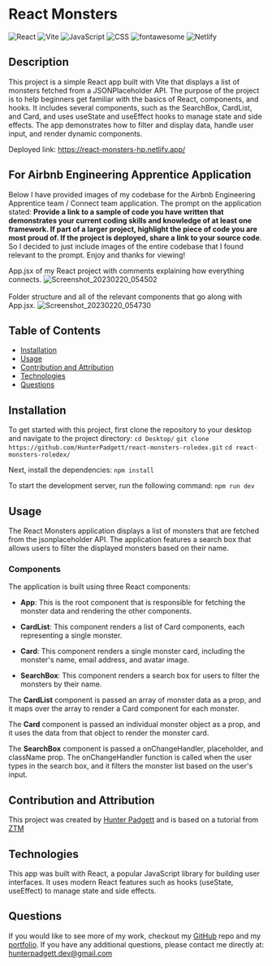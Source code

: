 # React Monsters

![React](https://img.shields.io/badge/react-%2320232a.svg?style=for-the-badge&logo=react&logoColor=%2361DAFB) ![Vite](https://img.shields.io/badge/vite-%23646CFF.svg?style=for-the-badge&logo=vite&logoColor=white) ![JavaScript](https://img.shields.io/badge/javascript-%23323330.svg?style=for-the-badge&logo=javascript&logoColor=%23F7DF1E) ![CSS](https://img.shields.io/badge/css3-%231572B6.svg?&style=for-the-badge&logo=css3&logoColor=white) ![fontawesome](https://img.shields.io/badge/font%20awesome-%23339AF0.svg?&style=for-the-badge&logo=font%20awesome&logoColor=white) ![Netlify](https://img.shields.io/badge/netlify-%23000000.svg?style=for-the-badge&logo=netlify&logoColor=#00C7B7)

## Description

This project is a simple React app built with Vite that displays a list of monsters fetched from a JSONPlaceholder API. The purpose of the project is to help beginners get familiar with the basics of React, components, and hooks. It includes several components, such as the SearchBox, CardList, and Card, and uses useState and useEffect hooks to manage state and side effects. The app demonstrates how to filter and display data, handle user input, and render dynamic components.

Deployed link: https://react-monsters-hp.netlify.app/

## For Airbnb Engineering Apprentice Application

Below I have provided images of my codebase for the Airbnb Engineering Apprentice team / Connect team application. The prompt on the application stated: **Provide a link to a sample of code you have written that demonstrates your current coding skills and knowledge of at least one framework. If part of a larger project, highlight the piece of code you are most proud of. If the project is deployed, share a link to your source code**. So I decided to just include images of the entire codebase that I found relevant to the prompt. Enjoy and thanks for viewing!

App.jsx of my React project with comments explaining how everything connects.
![Screenshot_20230220_054502](https://user-images.githubusercontent.com/106113692/220208965-409320c1-1ce8-4762-acff-e96e396613ae.png)
</br>
</br>
Folder structure and all of the relevant components that go along with App.jsx.
![Screenshot_20230220_054730](https://user-images.githubusercontent.com/106113692/220209055-476fe6f2-1c2b-42a5-bbfb-d3e3a24528c0.png)

## Table of Contents

- [Installation](#installation)
- [Usage](#usage)
- [Contribution and Attribution](#contribution-and-attribution)
- [Technologies](#technologies)
- [Questions](#questions)

## Installation

To get started with this project, first clone the repository to your desktop and navigate to the project directory:
`cd Desktop/`
`git clone https://github.com/HunterPadgett/react-monsters-roledex.git`
`cd react-monsters-roledex/`

Next, install the dependencies:
`npm install`

To start the development server, run the following command:
`npm run dev`

## Usage

The React Monsters application displays a list of monsters that are fetched from the jsonplaceholder API. The application features a search box that allows users to filter the displayed monsters based on their name.

### Components

The application is built using three React components:

- **App**: This is the root component that is responsible for fetching the monster data and rendering the other components.

- **CardList**: This component renders a list of Card components, each representing a single monster.

- **Card**: This component renders a single monster card, including the monster's name, email address, and avatar image.

- **SearchBox**: This component renders a search box for users to filter the monsters by their name.

The **CardList** component is passed an array of monster data as a prop, and it maps over the array to render a Card component for each monster.

The **Card** component is passed an individual monster object as a prop, and it uses the data from that object to render the monster card.

The **SearchBox** component is passed a onChangeHandler, placeholder, and className prop. The onChangeHandler function is called when the user types in the search box, and it filters the monster list based on the user's input.

## Contribution and Attribution

This project was created by [Hunter Padgett](https://hunterpadgett.netlify.app/) and is based on a tutorial from [ZTM](https://zerotomastery.io/)

## Technologies

This app was built with React, a popular JavaScript library for building user interfaces. It uses modern React features such as hooks (useState, useEffect) to manage state and side effects.

## Questions

If you would like to see more of my work, checkout my [GitHub](https://github.com/HunterPadgett) repo and my [portfolio](https://hunterpadgett.netlify.app/). If you have any additional questions, please contact me directly at: hunterpadgett.dev@gmail.com

